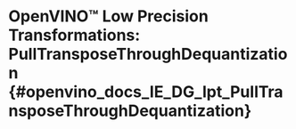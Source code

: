 # OpenVINO™ Low Precision Transformations: PullTransposeThroughDequantization {#openvino_docs_IE_DG_lpt_PullTransposeThroughDequantization}
